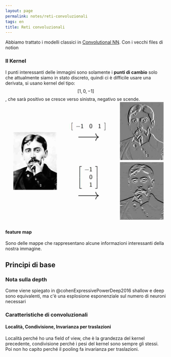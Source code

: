 ```yaml
---
layout: page
permalink: notes/reti-convoluzionali
tags: en
title: Reti convoluzionali
---
```


Abbiamo trattato i modelli classici in [Convolutional NN](/notes/convolutional-nn). Con i vecchi files di notion
### Il Kernel
I punti interessanti delle immagini sono solamente i **punti di cambio** solo che attualmente siamo in stato discreto, quindi ci è difficile usare una derivata, si usano kernel del tipo:
$$\left[ 1, 0, -1 \right]$$, che sarà positivo se cresce verso sinistra, negativo se scende.
<img src="/images/notes/Reti convoluzionali-1700037160855.jpeg" alt="Reti convoluzionali-1700037160855">

#### feature map
Sono delle mappe che rappresentano alcune informazioni interessanti della nostra immagine.

## Principi di base
### Nota sulla depth
Come viene spiegato in @cohenExpressivePowerDeep2016 shallow e deep sono equivalenti, ma c'è una esplosione esponenziale sul numero di neuroni necessari

### Caratteristiche di convoluzionali
#### Località, Condivisione, Invarianza per traslazioni
Località perché ho una field of view, che è la grandezza del kernel precedente, condivisione perché i pesi del kernel sono sempre gli stessi.
Poi non ho capito perché il pooling fa invarianza per traslazioni.